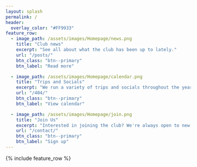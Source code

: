 ```yaml
---
layout: splash
permalink: /
header:
  overlay_color: "#FF9933"
feature_row:
  - image_path: /assets/images/Homepage/news.png
    title: "Club news"
    excerpt: "See all about what the club has been up to lately."
    url: "/posts/"
    btn_class: "btn--primary"
    btn_label: "Read more"

  - image_path: /assets/images/Homepage/calendar.png
    title: "Trips and Socials"
    excerpt: "We run a variety of trips and socials throughout the year."
    url: "/404/"
    btn_class: "btn--primary"
    btn_label: "View calendar"

  - image_path: /assets/images/Homepage/join.png
    title: "Join Us"
    excerpt: "Interested in joining the club? We're always open to new members."
    url: "/contact/"
    btn_class: "btn--primary"
    btn_label: "Sign up"
---
```


{% include feature_row %}
